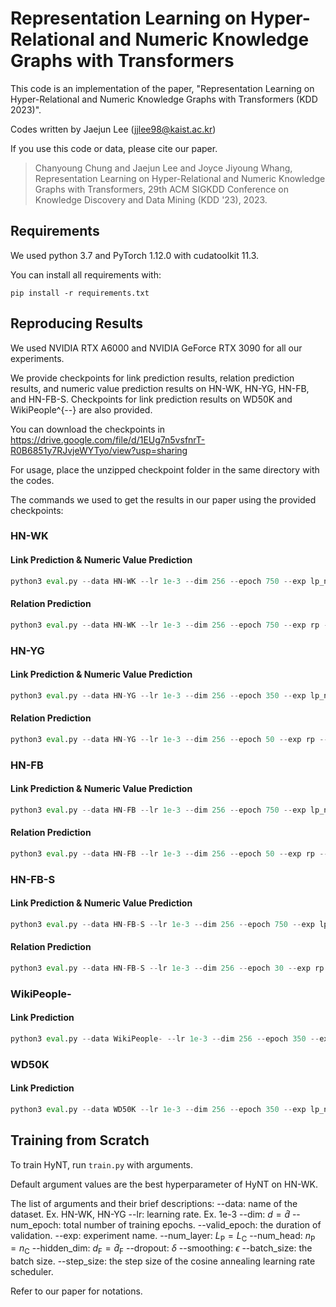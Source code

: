 # Representation Learning on Hyper-Relational and Numeric Knowledge Graphs with Transformers
This code is an implementation of the paper, "Representation Learning on Hyper-Relational and Numeric Knowledge Graphs with Transformers (KDD 2023)".

Codes written by Jaejun Lee (jjlee98@kaist.ac.kr)

If you use this code or data, please cite our paper.

> Chanyoung Chung and Jaejun Lee and Joyce Jiyoung Whang, Representation Learning on Hyper-Relational and Numeric Knowledge Graphs with Transformers, 29th ACM SIGKDD Conference on Knowledge Discovery and Data Mining (KDD '23), 2023.

## Requirements

We used python 3.7 and PyTorch 1.12.0 with cudatoolkit 11.3.

You can install all requirements with:

```setup
pip install -r requirements.txt
```

## Reproducing Results

We used NVIDIA RTX A6000 and NVIDIA GeForce RTX 3090 for all our experiments.

We provide checkpoints for link prediction results, relation prediction results, and numeric value prediction results on HN-WK, HN-YG, HN-FB, and HN-FB-S. Checkpoints for link prediction results on WD50K and WikiPeople^{--} are also provided.

You can download the checkpoints in https://drive.google.com/file/d/1EUg7n5vsfnrT-R0B6851y7RJvjeWYTyo/view?usp=sharing

For usage, place the unzipped checkpoint folder in the same directory with the codes.

The commands we used to get the results in our paper using the provided checkpoints:

### HN-WK

#### Link Prediction & Numeric Value Prediction

```python
python3 eval.py --data HN-WK --lr 1e-3 --dim 256 --epoch 750 --exp lp_nvp --num_layer 2 --num_head 16 --hidden_dim 1024 --dropout 0.1 --smoothing 0.5 --batch_size 1024 --step_size 50 --lp --nvp
```

#### Relation Prediction

```python
python3 eval.py --data HN-WK --lr 1e-3 --dim 256 --epoch 750 --exp rp --num_layer 2 --num_head 16 --hidden_dim 1024 --dropout 0.1 --smoothing 0.5 --batch_size 1024 --step_size 50 --rp
```

### HN-YG

#### Link Prediction & Numeric Value Prediction

```python
python3 eval.py --data HN-YG --lr 1e-3 --dim 256 --epoch 350 --exp lp_nvp --num_layer 2 --num_head 16 --hidden_dim 1024 --dropout 0.1 --smoothing 0.5 --batch_size 2048 --step_size 50 --lp --nvp
```

#### Relation Prediction

```python
python3 eval.py --data HN-YG --lr 1e-3 --dim 256 --epoch 50 --exp rp --num_layer 2 --num_head 16 --hidden_dim 1024 --dropout 0.1 --smoothing 0.5 --batch_size 2048 --step_size 50 --rp
```

### HN-FB

#### Link Prediction & Numeric Value Prediction

```python
python3 eval.py --data HN-FB --lr 1e-3 --dim 256 --epoch 750 --exp lp_nvp --num_layer 2 --num_head 16 --hidden_dim 1024 --dropout 0.1 --smoothing 0.3 --batch_size 512 --step_size 50 --lp --nvp
```

#### Relation Prediction

```python
python3 eval.py --data HN-FB --lr 1e-3 --dim 256 --epoch 50 --exp rp --num_layer 2 --num_head 16 --hidden_dim 1024 --dropout 0.1 --smoothing 0.3 --batch_size 512 --step_size 50 --rp
```

### HN-FB-S

#### Link Prediction & Numeric Value Prediction

```python
python3 eval.py --data HN-FB-S --lr 1e-3 --dim 256 --epoch 750 --exp lp_nvp --num_layer 2 --num_head 16 --hidden_dim 1024 --dropout 0.2 --smoothing 0.7 --batch_size 2048 --step_size 50 --lp --nvp
```

#### Relation Prediction

```python
python3 eval.py --data HN-FB-S --lr 1e-3 --dim 256 --epoch 30 --exp rp --num_layer 2 --num_head 16 --hidden_dim 1024 --dropout 0.2 --smoothing 0.7 --batch_size 2048 --step_size 50 --rp
```

### WikiPeople-

#### Link Prediction

```python
python3 eval.py --data WikiPeople- --lr 1e-3 --dim 256 --epoch 350 --exp lp_nvp --num_layer 3 --num_head 16 --hidden_dim 1024 --dropout 0.2 --smoothing 0.4 --batch_size 2048 --step_size 50 --lp
```

### WD50K

#### Link Prediction

```python
python3 eval.py --data WD50K --lr 1e-3 --dim 256 --epoch 350 --exp lp_nvp --num_layer 3 --num_head 4 --hidden_dim 1024 --dropout 0.2 --smoothing 0.7 --batch_size 2048 --step_size 50 --lp
```

## Training from Scratch

To train HyNT, run `train.py` with arguments.

Default argument values are the best hyperparameter of HyNT on HN-WK.

The list of arguments and their brief descriptions:
--data: name of the dataset. Ex. HN-WK, HN-YG
--lr: learning rate. Ex. 1e-3
--dim: $d=\hat{d}$
--num_epoch: total number of training epochs.
--valid_epoch: the duration of validation.
--exp: experiment name.
--num_layer: $L_\mathrm{P}=L_\mathrm{C}$
--num_head: $n_\mathrm{P}=n_\mathrm{C}$
--hidden_dim: $d_\mathrm{F}=\hat{d}_\mathrm{F}$
--dropout: $\delta$
--smoothing: $\epsilon$
--batch_size: the batch size.
--step_size: the step size of the cosine annealing learning rate scheduler.

Refer to our paper for notations.
